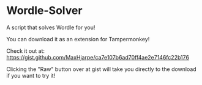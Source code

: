 # Wordle-Solver
A script that solves Wordle for you!

You can download it as an extension for Tampermonkey!


Check it out at: https://gist.github.com/MaxHjarpe/ca7e107b6ad70ff4ae2e7146fc22b176

Clicking the "Raw" button over at gist will take you directly to the download if you want to try it!
